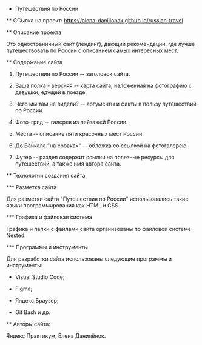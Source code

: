 * Путешествия по России

** ССылка на проект:
https://alena-danilionak.github.io/russian-travel


** Описание проекта

Это одностраничный сайт (лендинг), дающий рекомендации, где лучше путешествовать по России с описанием самых интересных мест.


** Содержание сайта

1. Путешествия по России -- заголовок сайта.

2. Ваша полка - верхняя -- карта сайта, наложенная на фотографию с девушки, едущей в поезде.

3. Чего мы там не видели? -- аргументы и факты в пользу путешествий по России.

4. Фото-грид -- галерея из пейзажей России.

5. Места -- описание пяти красочных мест России.

6. До Байкала "на собаках" -- обложка со ссылкой на фотогалерею.

7. Футер -- раздел содержит ссылки на полезные ресурсы для путешествий, а также имя автора сайта.


** Технологии создания сайта

*** Разметка сайта

Для разметки сайта "Путешествия по России" использовались такие языки программирования как HTML и CSS.


*** Графика и файловая система

Графика и папки с файлами сайта организованы по файловой системе Nested.


*** Программы и инструменты

Для разработки сайта использованы следующие программы и инструменты:

- Visual Studio Code;

- Figma;

- Яндекс.Браузер;

- Git Bash и др.


** Авторы сайта:

Яндекс Практикум, Елена Данилёнок.



